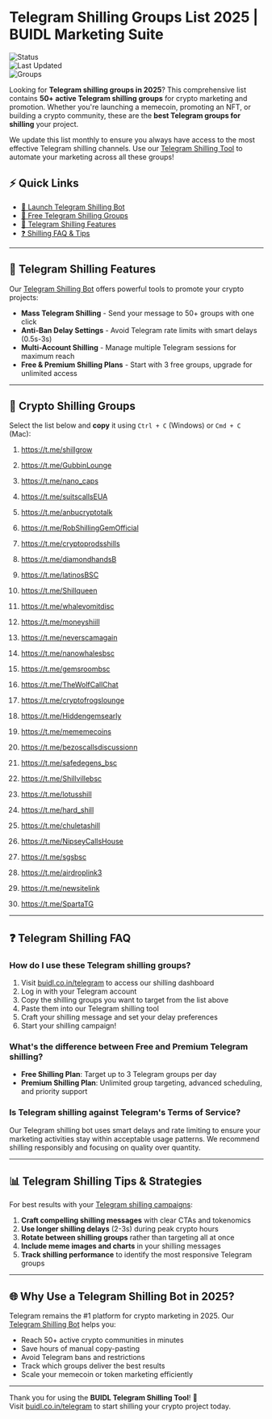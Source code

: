 # Telegram Shilling Groups List 2025 | BUIDL Marketing Suite

![Status](https://img.shields.io/badge/status-active-brightgreen)  
![Last Updated](https://img.shields.io/badge/last--updated-April%204,%202025-blue)  
![Groups](https://img.shields.io/badge/groups-50+-orange)   

Looking for **Telegram shilling groups in 2025**? This comprehensive list contains **50+ active Telegram shilling groups** for crypto marketing and promotion. Whether you're launching a memecoin, promoting an NFT, or building a crypto community, these are the **best Telegram groups for shilling** your project.

We update this list monthly to ensure you always have access to the most effective Telegram shilling channels. Use our [Telegram Shilling Tool](https://buidl.co.in/telegram) to automate your marketing across all these groups!

## ⚡ Quick Links

- [🚀 Launch Telegram Shilling Bot](https://buidl.co.in/telegram)
- [💬 Free Telegram Shilling Groups](#-crypto-shilling-groups)
- [🔧 Telegram Shilling Features](#-features--benefits)
- [❓ Shilling FAQ & Tips](#-faq)

---

## 🔧 Telegram Shilling Features

Our [Telegram Shilling Bot](https://buidl.co.in/telegram) offers powerful tools to promote your crypto projects:

- **Mass Telegram Shilling** - Send your message to 50+ groups with one click
- **Anti-Ban Delay Settings** - Avoid Telegram rate limits with smart delays (0.5s-3s)
- **Multi-Account Shilling** - Manage multiple Telegram sessions for maximum reach
- **Free & Premium Shilling Plans** - Start with 3 free groups, upgrade for unlimited access

---

## 💬 Crypto Shilling Groups  
Select the list below and **copy** it using `Ctrl + C` (Windows) or `Cmd + C` (Mac):

1. https://t.me/shillgrow  
2. https://t.me/GubbinLounge  
3. https://t.me/nano_caps  
4. https://t.me/suitscallsEUA  
5. https://t.me/anbucryptotalk  
6. https://t.me/RobShillingGemOfficial  
7. https://t.me/cryptoprodsshills  
8. https://t.me/diamondhandsB  
9. https://t.me/latinosBSC  
10. https://t.me/Shillqueen

11. https://t.me/whalevomitdisc  
12. https://t.me/moneyshiill  
13. https://t.me/neverscamagain  
14. https://t.me/nanowhalesbsc  
15. https://t.me/gemsroombsc  
16. https://t.me/TheWolfCallChat  
17. https://t.me/cryptofrogslounge  
18. https://t.me/Hiddengemsearly  
19. https://t.me/mememecoins  
20. https://t.me/bezoscallsdiscussionn  

21. https://t.me/safedegens_bsc  
22. https://t.me/Shillvillebsc  
23. https://t.me/lotusshill  
24. https://t.me/hard_shill  
25. https://t.me/chuletashill  
26. https://t.me/NipseyCallsHouse  
27. https://t.me/sgsbsc  
28. https://t.me/airdroplink3  
29. https://t.me/newsitelink  
30. https://t.me/SpartaTG   



---

## ❓ Telegram Shilling FAQ

### How do I use these Telegram shilling groups?
1. Visit [buidl.co.in/telegram](https://buidl.co.in/telegram) to access our shilling dashboard
2. Log in with your Telegram account
3. Copy the shilling groups you want to target from the list above
4. Paste them into our Telegram shilling tool
5. Craft your shilling message and set your delay preferences
6. Start your shilling campaign!

### What's the difference between Free and Premium Telegram shilling?
- **Free Shilling Plan**: Target up to 3 Telegram groups per day
- **Premium Shilling Plan**: Unlimited group targeting, advanced scheduling, and priority support

### Is Telegram shilling against Telegram's Terms of Service?
 Our Telegram shilling bot uses smart delays and rate limiting to ensure your marketing activities stay within acceptable usage patterns. We recommend shilling responsibly and focusing on quality over quantity.

---

## 📊 Telegram Shilling Tips & Strategies

For best results with your [Telegram shilling campaigns](https://buidl.co.in/telegram):

1. **Craft compelling shilling messages** with clear CTAs and tokenomics
2. **Use longer shilling delays** (2-3s) during peak crypto hours
3. **Rotate between shilling groups** rather than targeting all at once
4. **Include meme images and charts** in your shilling messages
5. **Track shilling performance** to identify the most responsive Telegram groups

---

## 🌐 Why Use a Telegram Shilling Bot in 2025?

Telegram remains the #1 platform for crypto marketing in 2025. Our [Telegram Shilling Bot](https://buidl.co.in/telegram) helps you:

- Reach 50+ active crypto communities in minutes
- Save hours of manual copy-pasting
- Avoid Telegram bans and restrictions
- Track which groups deliver the best results
- Scale your memecoin or token marketing efficiently

---

Thank you for using the **BUIDL Telegram Shilling Tool**! 🚀  
Visit [buidl.co.in/telegram](https://buidl.co.in/telegram) to start shilling your crypto project today.